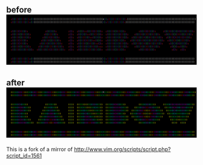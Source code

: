 ## before ![before](before.png)
## after ![after](after.png)

This is a fork of a mirror of http://www.vim.org/scripts/script.php?script_id=1561
